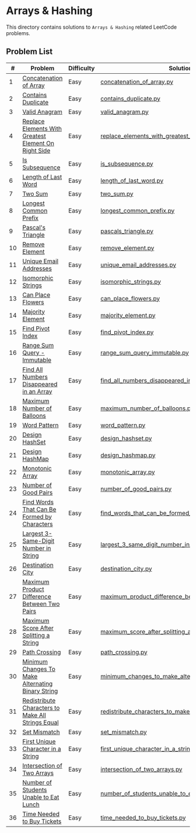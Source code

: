# Arrays & Hashing

This directory contains solutions to `Arrays & Hashing` related LeetCode problems.

## Problem List

| # | Problem | Difficulty | Solution |
|---|---------|------------|----------|
| 1 | [Concatenation of Array](https://leetcode.com/problems/concatenation-of-array/) | Easy | [concatenation_of_array.py](./easy/concatenation_of_array.py) |
| 2 | [Contains Duplicate](https://leetcode.com/problems/contains-duplicate/) | Easy | [contains_duplicate.py](./easy/contains_duplicate.py) |
| 3 | [Valid Anagram](https://leetcode.com/problems/valid-anagram/) | Easy | [valid_anagram.py](./easy/valid_anagram.py) |
| 4 | [Replace Elements With Greatest Element On Right Side](https://leetcode.com/problems/replace-elements-with-greatest-element-on-right-side/) | Easy | [replace_elements_with_greatest_element_on_right_side.py](./easy/replace_elements_with_greatest_element_on_right_side.py) |
| 5 | [Is Subsequence](https://leetcode.com/problems/is-subsequence/) | Easy | [is_subsequence.py](./easy/is_subsequence.py) |
| 6 | [Length of Last Word](https://leetcode.com/problems/length-of-last-word/) | Easy | [length_of_last_word.py](./easy/length_of_last_word.py) |
| 7 | [Two Sum](https://leetcode.com/problems/two-sum/) | Easy | [two_sum.py](./easy/two_sum.py) |
| 8 | [Longest Common Prefix](https://leetcode.com/problems/longest-common-prefix/) | Easy | [longest_common_prefix.py](./easy/longest_common_prefix.py) |
| 9 | [Pascal's Triangle](https://leetcode.com/problems/pascals-triangle/) | Easy | [pascals_triangle.py](./easy/pascals_triangle.py) |
| 10 | [Remove Element](https://leetcode.com/problems/remove-element/) | Easy | [remove_element.py](./easy/remove_element.py) |
| 11 | [Unique Email Addresses](https://leetcode.com/problems/unique-email-addresses/) | Easy | [unique_email_addresses.py](./easy/unique_email_addresses.py) |
| 12 | [Isomorphic Strings](https://leetcode.com/problems/isomorphic-strings/) | Easy | [isomorphic_strings.py](./easy/isomorphic_strings.py) |
| 13 | [Can Place Flowers](https://leetcode.com/problems/can-place-flowers/) | Easy | [can_place_flowers.py](./easy/can_place_flowers.py) |
| 14 | [Majority Element](https://leetcode.com/problems/majority-element/) | Easy | [majority_element.py](./easy/majority_element.py) |
| 15 | [Find Pivot Index](https://leetcode.com/problems/find-pivot-index/) | Easy | [find_pivot_index.py](./easy/find_pivot_index.py) |
| 16 | [Range Sum Query - Immutable](https://leetcode.com/problems/range-sum-query-immutable/) | Easy | [range_sum_query_immutable.py](./easy/range_sum_query_immutable.py) |
| 17 | [Find All Numbers Disappeared in an Array](https://leetcode.com/problems/find-all-numbers-disappeared-in-an-array/) | Easy | [find_all_numbers_disappeared_in_an_array.py](./easy/find_all_numbers_disappeared_in_an_array.py) |
| 18 | [Maximum Number of Balloons](https://leetcode.com/problems/maximum-number-of-balloons/) | Easy | [maximum_number_of_balloons.py](./easy/maximum_number_of_balloons.py) |
| 19 | [Word Pattern](https://leetcode.com/problems/word-pattern/) | Easy | [word_pattern.py](./easy/word_pattern.py) |
| 20 | [Design HashSet](https://leetcode.com/problems/design-hashset/) | Easy | [design_hashset.py](./easy/design_hashset.py) |
| 21 | [Design HashMap](https://leetcode.com/problems/design-hashmap/) | Easy | [design_hashmap.py](./easy/design_hashmap.py) |
| 22 | [Monotonic Array](https://leetcode.com/problems/monotonic-array/) | Easy | [monotonic_array.py](./easy/monotonic_array.py) |
| 23 | [Number of Good Pairs](https://leetcode.com/problems/number-of-good-pairs/) | Easy | [number_of_good_pairs.py](./easy/number_of_good_pairs.py) |
| 24 | [Find Words That Can Be Formed by Characters](https://leetcode.com/problems/find-words-that-can-be-formed-by-characters/) | Easy | [find_words_that_can_be_formed_by_characters.py](./easy/find_words_that_can_be_formed_by_characters.py) |
| 25 | [Largest 3-Same-Digit Number in String](https://leetcode.com/problems/largest-3-same-digit-number-in-string/) | Easy | [largest_3_same_digit_number_in_string.py](./easy/largest_3_same_digit_number_in_string.py) |
| 26 | [Destination City](https://leetcode.com/problems/destination-city/) | Easy | [destination_city.py](./easy/destination_city.py) |
| 27 | [Maximum Product Difference Between Two Pairs](https://leetcode.com/problems/maximum-product-difference-between-two-pairs/) | Easy | [maximum_product_difference_between_two_pairs.py](./easy/maximum_product_difference_between_two_pairs.py) |
| 28 | [Maximum Score After Splitting a String](https://leetcode.com/problems/maximum-score-after-splitting-a-string/) | Easy | [maximum_score_after_splitting_a_string.py](./easy/maximum_score_after_splitting_a_string.py) |
| 29 | [Path Crossing](https://leetcode.com/problems/path-crossing/) | Easy | [path_crossing.py](./easy/path_crossing.py) |
| 30 | [Minimum Changes To Make Alternating Binary String](https://leetcode.com/problems/minimum-changes-to-make-alternating-binary-string/) | Easy | [minimum_changes_to_make_alternating_binary_string.py](./easy/minimum_changes_to_make_alternating_binary_string.py) |
| 31 | [Redistribute Characters to Make All Strings Equal](https://leetcode.com/problems/redistribute-characters-to-make-all-strings-equal/) | Easy | [redistribute_characters_to_make_all_strings_equal.py](./easy/redistribute_characters_to_make_all_strings_equal.py) |
| 32 | [Set Mismatch](https://leetcode.com/problems/set-mismatch/) | Easy | [set_mismatch.py](./easy/set_mismatch.py) |
| 33 | [First Unique Character in a String](https://leetcode.com/problems/first-unique-character-in-a-string/) | Easy | [first_unique_character_in_a_string.py](./easy/first_unique_character_in_a_string.py) |
| 34 | [Intersection of Two Arrays](https://leetcode.com/problems/intersection-of-two-arrays/) | Easy | [intersection_of_two_arrays.py](./easy/intersection_of_two_arrays.py) |
| 35 | [Number of Students Unable to Eat Lunch](https://leetcode.com/problems/number-of-students-unable-to-eat-lunch/) | Easy | [number_of_students_unable_to_eat_lunch.py](./easy/number_of_students_unable_to_eat_lunch.py) |
| 36 | [Time Needed to Buy Tickets](https://leetcode.com/problems/time-needed-to-buy-tickets/) | Easy | [time_needed_to_buy_tickets.py](./easy/time_needed_to_buy_tickets.py) |